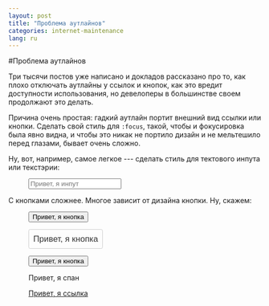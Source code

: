 ```yaml
---
layout: post
title: "Проблема аутлайнов"
categories: internet-maintenance
lang: ru
---
```


<script>
    dzDelayed.push(function() {
        $('.input-demo').find('button, span, a').on('mouseup mousedown', function (e) {
            e.stopPropagation();
        });
    });
</script>

<style>
    .input-demo button:hover {
        outline: initial;
    }

    .input-demo .custom-button {
        font-size: 1.2em;
        background: transparent;
        border: 1px solid #ccc;
        border-radius: 0.2em;
        color: #333;
        padding: 0.5em;
        transition: all 0.25s linear;
    }

    .input-demo .custom-button:hover {
        background: dodgerblue;
        border-color: dodgerblue;
        color: white;
        transition: all 0.1s linear;
    }
</style>

#Проблема аутлайнов

Три тысячи постов уже написано и докладов рассказано про то, как плохо отключать аутлайны у ссылок и кнопок, как это вредит доступности использования, но девелоперы в большинстве своем продолжают это делать.

Причина очень простая: гадкий аутлайн портит внешний вид ссылки или кнопки. Сделать свой стиль для `:focus`, такой, чтобы и фокусировка была явно видна, и чтобы это никак не портило дизайн и не мельтешило перед глазами, бывает очень сложно.

Ну, вот, например, самое легкое --- сделать стиль для тектового инпута или текстэрии:

<figure class="input-demo">
    <input type="text" placeholder="Привет, я инпут">
</figure>

С кнопками сложнее. Многое зависит от дизайна кнопки. Ну, скажем:

<figure class="input-demo">
    <button>Привет, я кнопка</button>
</figure>

<figure class="input-demo">
    <button class="custom-button">Привет, я кнопка</button>
</figure>

<figure class="input-demo">
    <button class="pseudo-link">Привет, я кнопка</button>
</figure>

<figure class="input-demo">
    <span class="pseudo-link" tabindex="0">Привет, я спан</span>
</figure>

<figure class="input-demo">
    <a href="#">Привет, я ссылка</a>
</figure>
